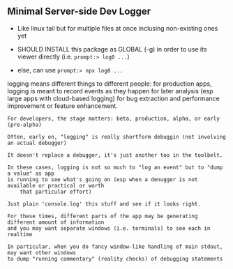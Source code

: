 ## Minimal Server-side Dev Logger

- Like linux tail but for multiple files at once inclusing non-existing ones yet

- SHOULD INSTALL this package as GLOBAL (-g) in order to use its viewer directly (i.e. `prompt:> log0 ...`)
- else, can use `prompt:> npx log0 ...`


logging means different things to different people: for production apps, logging is meant
    to record events as they happen for later analysis (esp large apps with cloud-based logging)
    for bug extraction and performance improvement or feature enhancement.

    For developers, the stage matters: beta, production, alpha, or early (pre-alpha)

    Often, early on, "logging" is really shortform debuggin (not involving an actual debugger)

    It doesn't replace a debugger, it's just another too in the toolbelt.

    In these cases, logging is not so much to "log an event" but to "dump a value" as app
    is running to see what's going on (esp when a denugger is not available or practical or worth
        that particular effort)
        
    Just plain 'console.log' this stuff and see if it looks right.

    For these times, different parts of the app may be generating different amount of information
    and you may want separate windows (i.e. terminals) to see each in realtime

    In particular, when you do fancy window-like handling of main stdout, may want other windows
    to dump "running commentary" (reality checks) of debugging statements